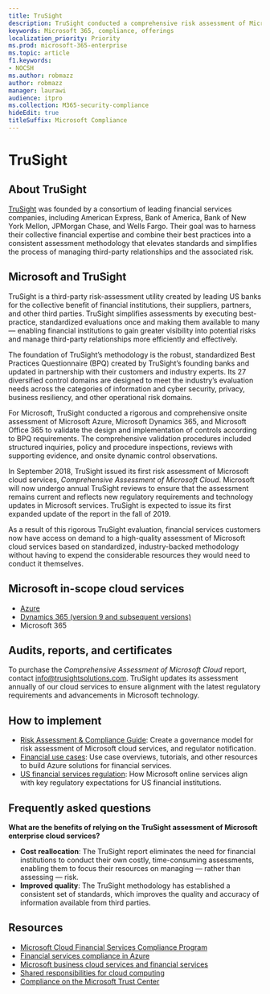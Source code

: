 ```yaml
---
title: TruSight
description: TruSight conducted a comprehensive risk assessment of Microsoft cloud services that were designed to meet the rigorous requirements of its financial services customers.
keywords: Microsoft 365, compliance, offerings
localization_priority: Priority
ms.prod: microsoft-365-enterprise
ms.topic: article
f1.keywords:
- NOCSH
ms.author: robmazz
author: robmazz
manager: laurawi
audience: itpro
ms.collection: M365-security-compliance
hideEdit: true
titleSuffix: Microsoft Compliance
---
```


# TruSight

## About TruSight

[TruSight](https://trusightsolutions.com/) was founded by a consortium of leading financial services companies, including American Express, Bank of America, Bank of New York Mellon, JPMorgan Chase, and Wells Fargo. Their goal was to harness their collective financial expertise and combine their best practices into a consistent assessment methodology that elevates standards and simplifies the process of managing third-party relationships and the associated risk.

## Microsoft and TruSight

TruSight is a third-party risk-assessment utility created by leading US banks for the collective benefit of financial institutions, their suppliers, partners, and other third parties. TruSight simplifies assessments by executing best-practice, standardized evaluations once and making them available to many — enabling financial institutions to gain greater visibility into potential risks and manage third-party relationships more efficiently and effectively.

The foundation of TruSight’s methodology is the robust, standardized Best Practices Questionnaire (BPQ) created by TruSight’s founding banks and updated in partnership with their customers and industry experts. Its 27 diversified control domains are designed to meet the industry’s evaluation needs across the categories of information and cyber security, privacy, business resiliency, and other operational risk domains.

For Microsoft, TruSight conducted a rigorous and comprehensive onsite assessment of Microsoft Azure, Microsoft Dynamics 365, and Microsoft Office 365 to validate the design and implementation of controls according to BPQ requirements. The comprehensive validation procedures included structured inquiries, policy and procedure inspections, reviews with supporting evidence, and onsite dynamic control observations.

In September 2018, TruSight issued its first risk assessment of Microsoft cloud services, *Comprehensive Assessment of Microsoft Cloud*. Microsoft will now undergo annual TruSight reviews to ensure that the assessment remains current and reflects new regulatory requirements and technology updates in Microsoft services. TruSight is expected to issue its first expanded update of the report in the fall of 2019.

As a result of this rigorous TruSight evaluation, financial services customers now have access on demand to a high-quality assessment of Microsoft cloud services based on standardized, industry-backed methodology without having to expend the considerable resources they would need to conduct it themselves.

## Microsoft in-scope cloud services

- [Azure](https://aka.ms/AzureCompliance)
- [Dynamics 365 (version 9 and subsequent versions)](https://aka.ms/d365-compliance-list)
- Microsoft 365

## Audits, reports, and certificates

To purchase the *Comprehensive Assessment of Microsoft Cloud* report, contact info@trusightsolutions.com. TruSight updates its assessment annually of our cloud services to ensure alignment with the latest regulatory requirements and advancements in Microsoft technology.

## How to implement

- [Risk Assessment & Compliance Guide](https://aka.ms/RiskGovernanceGuide): Create a governance model for risk assessment of Microsoft cloud services, and regulator notification.
- [Financial use cases](https://docs.microsoft.com/azure/industry/financial/): Use case overviews, tutorials, and other resources to build Azure solutions for financial services.
- [US financial services regulation](https://aka.ms/FinServ-Guide-US): How Microsoft online services align with key regulatory expectations for US financial institutions.

## Frequently asked questions

**What are the benefits of relying on the TruSight assessment of Microsoft enterprise cloud services?**

- **Cost reallocation**: The TruSight report eliminates the need for financial institutions to conduct their own costly, time-consuming assessments, enabling them to focus their resources on managing — rather than assessing — risk.
- **Improved quality**: The TruSight methodology has established a consistent set of standards, which improves the quality and accuracy of information available from third parties.

## Resources

- [Microsoft Cloud Financial Services Compliance Program](https://aka.ms/FSCP-Print)
- [Financial services compliance in Azure](https://aka.ms/FinServ-Compliance-Azure)
- [Microsoft business cloud services and financial services](https://aka.ms/FinServ-Compliance)
- [Shared responsibilities for cloud computing](https://aka.ms/sharedresponsibility)
- [Compliance on the Microsoft Trust Center](https://www.microsoft.com/trust-center/compliance/compliance-overview)
